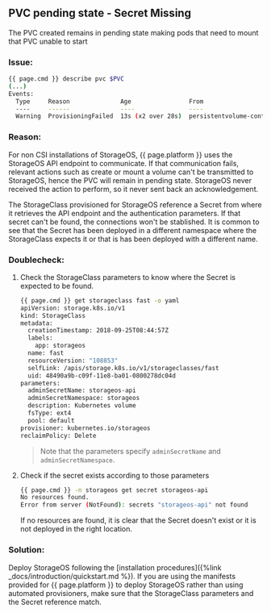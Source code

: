 ## PVC pending state - Secret Missing

The PVC created remains in pending state making pods that need to mount that PVC unable to start

### Issue: 
```bash
{{ page.cmd }} describe pvc $PVC
(...)
Events:
  Type     Reason              Age                From                         Message
  ----     ------              ----               ----                         -------
  Warning  ProvisioningFailed  13s (x2 over 28s)  persistentvolume-controller  Failed to provision volume with StorageClass "fast": failed to get secret from ["storageos"/"storageos-api"]

```

### Reason:
For non CSI installations of StorageOS, {{ page.platform }} uses the StorageOS API endpoint to
communicate. If that communication fails, relevant actions such as create or mount a volume can't be
transmitted to StorageOS, hence the PVC will remain in pending state. StorageOS never received the
action to perform, so it never sent back an acknowledgement.

The StorageClass provisioned for StorageOS reference a Secret from where it retrieves the API endpoint and the authentication parameters. If that secret can't be found, the connections won't be stablished. It is common to see that the Secret has been deployed in a different namespace where the StorageClass expects it or that is has been deployed with a different name.

### Doublecheck:

1. Check the StorageClass parameters to know where the Secret is expected to be found. 

    ```bash
    {{ page.cmd }} get storageclass fast -o yaml
    apiVersion: storage.k8s.io/v1
    kind: StorageClass
    metadata:
      creationTimestamp: 2018-09-25T08:44:57Z
      labels:
        app: storageos
      name: fast
      resourceVersion: "108853"
      selfLink: /apis/storage.k8s.io/v1/storageclasses/fast
      uid: 48490a9b-c09f-11e8-ba01-0800278dc04d
    parameters:
      adminSecretName: storageos-api
      adminSecretNamespace: storageos
      description: Kubernetes volume
      fsType: ext4
      pool: default
    provisioner: kubernetes.io/storageos
    reclaimPolicy: Delete
    ```

    > Note that the parameters specify `adminSecretName` and `adminSecretNamespace`. 

1. Check if the secret exists according to those parameters
    ```bash
    {{ page.cmd }} -n storageos get secret storageos-api
    No resources found.
    Error from server (NotFound): secrets "storageos-api" not found
    ```

    If no resources are found, it is clear that the Secret doesn't exist or it is not deployed in
    the right location. 

### Solution:
Deploy StorageOS following the [installation procedures]({%link _docs/introduction/quickstart.md
%}). If you are using the manifests provided for {{ page.platform }} to deploy StorageOS rather than
using automated provisioners, make sure that the StorageClass parameters and the Secret reference match.
